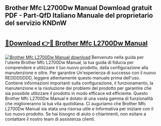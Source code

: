 ## Brother Mfc L2700Dw Manual Download gratuit PDF - Part-QfD Italiano Manuale del proprietario del servizio KNDnW

# <h2><a href="http://dfc1656.blite.top/?on=Brother+Mfc+L2700Dw+Manual">🔗Download 👉🔴 Brother Mfc L2700Dw Manual</a></h2>

[![Brother Mfc L2700Dw Manual download](https://i.imgur.com/lujVjoI.png)](http://dfc1656.blite.top/?on=Brother+Mfc+L2700Dw+Manual)
Benvenuto nella guida per l'utente Brother Mfc L2700Dw Manual, la tua guida di fiducia per comprendere e utilizzare il tuo nuovo prodotto, dalla configurazione alla manutenzione e oltre. Per garantire Un'esperienza di successo con il nuovo REDDDDDDD, leggere attentamente questo manuale prima dell'uso. Contiene informazioni importanti sulla configurazione, il funzionamento, la manutenzione e la risoluzione dei problemi del prodotto per garantire che sia possibile utilizzare il prodotto in modo efficace ed efficiente. Questo Brother Mfc L2700Dw Manual è dotato di una vasta gamma di funzionalità che miglioreranno la tua vita quotidiana. Ci auguriamo che Brother Mfc L2700Dw Manual sia stata una risorsa utile e Informativa per iniziare con il tuo nuovo prodotto. Se hai bisogno di aiuto o chiarimenti, non esitare a contattare il nostro team di assistenza clienti.
